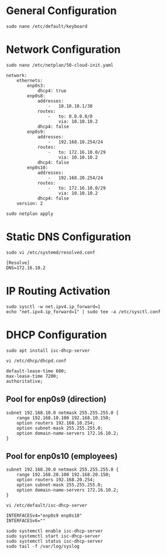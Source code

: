# General Configuration
```
sudo nano /etc/default/keyboard
```
# Network Configuration
```
sudo nano /etc/netplan/50-cloud-init.yaml
```
```
network:
    ethernets:
        enp0s3: 
            dhcp4: true
        enp0s8:
            addresses:
                -   10.10.10.1/30
            routes: 
                -   to: 0.0.0.0/0
                    via: 10.10.10.2
            dhcp4: false
        enp0s9: 
            addresses:
                -   192.168.10.254/24
            routes: 
                -   to: 172.16.10.0/29
                    via: 10.10.10.2
            dhcp4: false
        enp0s10: 
            addresses:
                -   192.168.20.254/24
            routes: 
                -   to: 172.16.10.0/29
                    via: 10.10.10.2
            dhcp4: false
    version: 2
```
```
sudo netplan apply 
```
# Static DNS Configuration
```
sudo vi /etc/systemd/resolved.conf
```
```
[Resolve]
DNS=172.16.10.2
```
# IP Routing Activation
```
sudo sysctl -w net.ipv4.ip_forward=1
echo "net.ipv4.ip_forward=1" | sudo tee -a /etc/sysctl.conf
```
# DHCP Configuration
```
sudo apt install isc-dhcp-server
```
```
vi /etc/dhcp/dhcpd.conf
```
```
default-lease-time 600;
max-lease-time 7200;
authoritative;
```
## Pool for enp0s9 (direction)
```
subnet 192.168.10.0 netmask 255.255.255.0 {
    range 192.168.10.100 192.168.10.150;
    option routers 192.168.10.254;
    option subnet-mask 255.255.255.0;
    option domain-name-servers 172.16.10.2;
}
```
## Pool for enp0s10 (employees)
```
subnet 192.168.20.0 netmask 255.255.255.0 {
    range 192.168.20.100 192.168.20.150;
    option routers 192.168.20.254;
    option subnet-mask 255.255.255.0;
    option domain-name-servers 172.16.10.2;
}
```
```
vi /etc/default/isc-dhcp-server
```
```
INTERFACESv4="enp0s9 enp0s10"
INTERFACESv6=""
```
```
sudo systemctl enable isc-dhcp-server
sudo systemctl start isc-dhcp-server
sudo systemctl status isc-dhcp-server
sudo tail -f /var/log/syslog

```



